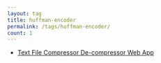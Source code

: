```yaml
---
layout: tag
title: huffman-encoder
permalink: /tags/huffman-encoder/
count: 1
---
```


- [Text File Compressor De-compressor Web App](https://samirpaulb.github.io/blog-jekyll/posts/text-file-compressor-de-compressor-web-app/)
